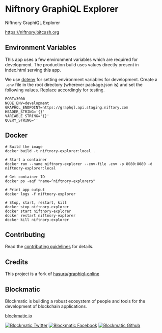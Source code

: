 # Niftnory GraphiQL Explorer

Niftnory GraphiQL Explorer

https://niftnory.bitcash.org

## Environment Variables

This app uses a few environment variables which are required for development. The production build uses values directly present in index.html serving this app.

We use [dotenv](https://github.com/motdotla/dotenv) for setting environment variables for development. Create a `.env` file in the root directory (wherever package.json is) and set the following values. Replace accordingly for testing.

```
PORT=3000
NODE_ENV=development
GRAPHQL_ENDPOINT=https://graphql.api.staging.niftory.com
HEADER_STRING='{}'
VARIABLE_STRING='{}'
QUERY_STRING=''
```
## Docker

```
# Build the image
docker build -t niftnory-explorer:local .

# Start a container
docker run --name niftnory-explorer --env-file .env -p 8080:8080 -d niftnory-explorer:local

# Get container ID
docker ps -aqf "name=^niftnory-explorer$"

# Print app output
docker logs -f niftnory-explorer

# Stop, start, restart, kill
docker stop niftnory-explorer
docker start niftnory-explorer
docker restart niftnory-explorer
docker kill niftnory-explorer
```
## Contributing

Read the [contributing guidelines](https://developers.blockmatic.io) for details.

## Credits

This project is a fork of [hasura/graphiql-online](https://github.com/hasura/graphiql-online)

## Blockmatic

Blockmatic is building a robust ecosystem of people and tools for the development of blockchain applications.

[blockmatic.io](https://blockmatic.io)

<!-- Please don't remove this: Grab your social icons from https://github.com/carlsednaoui/gitsocial -->

<!-- display the social media buttons in your README -->

[![Blockmatic Twitter][1.1]][1]
[![Blockmatic Facebook][2.1]][2]
[![Blockmatic Github][3.1]][3]

<!-- links to social media icons -->
<!-- no need to change these -->

<!-- icons with padding -->

[1.1]: http://i.imgur.com/tXSoThF.png 'twitter icon with padding'
[2.1]: http://i.imgur.com/P3YfQoD.png 'facebook icon with padding'
[3.1]: http://i.imgur.com/0o48UoR.png 'github icon with padding'

<!-- icons without padding -->

[1.2]: http://i.imgur.com/wWzX9uB.png 'twitter icon without padding'
[2.2]: http://i.imgur.com/fep1WsG.png 'facebook icon without padding'
[3.2]: http://i.imgur.com/9I6NRUm.png 'github icon without padding'

<!-- links to your social media accounts -->
<!-- update these accordingly -->

[1]: http://www.twitter.com/blockmatic_io
[2]: http://fb.me/blockmatic.io
[3]: http://www.github.com/blockmatic

<!-- Please don't remove this: Grab your social icons from https://github.com/carlsednaoui/gitsocial -->
